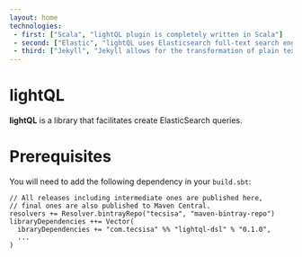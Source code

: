 ```yaml
---
layout: home
technologies:
 - first: ["Scala", "lightQL plugin is completely written in Scala"]
 - second: ["Elastic", "lightQL uses Elasticsearch full-text search engine"]
 - third: ["Jekyll", "Jekyll allows for the transformation of plain text into static websites and blogs"]
---
```


# lightQL

**lightQL** is a library that facilitates create ElasticSearch queries.

# Prerequisites

You will need to add the following dependency in your `build.sbt`:

    // All releases including intermediate ones are published here,
    // final ones are also published to Maven Central.
    resolvers += Resolver.bintrayRepo("tecsisa", "maven-bintray-repo")
    libraryDependencies ++= Vector(
      ibraryDependencies += "com.tecsisa" %% "lightql-dsl" % "0.1.0",
      ...
    )